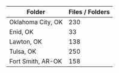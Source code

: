 | Folder            |   Files / Folders |
|-------------------|-------------------|
| Oklahoma City, OK |               230 |
| Enid, OK          |                33 |
| Lawton, OK        |               138 |
| Tulsa, OK         |               250 |
| Fort Smith, AR-OK |               158 |